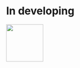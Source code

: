 <h1>In developing</h1>

<img src="https://drive.google.com/file/d/1QTZfj18UK17I7ZgYGVna_arT1REsBWqw/view?usp=sharing" width="100" height="100" />

